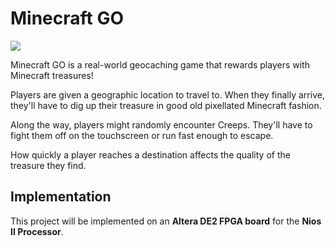 # Minecraft GO

![](https://assets.vg247.com/current//2014/06/minecraft.jpg)

Minecraft GO is a real-world geocaching game that rewards players with Minecraft treasures!

Players are given a geographic location to travel to. When they finally arrive, they'll have to dig up their treasure in good old pixellated Minecraft fashion.

Along the way, players might randomly encounter Creeps. They'll have to fight them off on the touchscreen or run fast enough to escape.

How quickly a player reaches a destination affects the quality of the treasure they find.

## Implementation
This project will be implemented on an **Altera DE2 FPGA board** for the **Nios II Processor**.

